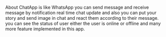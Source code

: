 About
ChatApp is like WhatsApp you can send message and receive message by notification real time chat update and also you can put your story and send image in chat and react them according to their message. you can see the status of user either the user is online or offline and many more feature implemented in this app.
